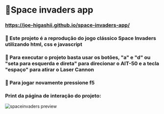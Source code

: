 # 👾Space invaders app

### https://joe-higashii.github.io/space-invaders-app/

### 🔶 Este projeto é a reprodução do jogo clássico Space Invaders utilizando html, css e javascript

### 🔶 Para executar o projeto basta usar os botões, "a" e "d" ou "seta para esquerda e direta" para direcionar o AIT-50 e a tecla "espaço" para atirar o Laser Cannon

### 🔷 Para jogar novamente pressione f5

### Print da página de interação do projeto:
![spaceinvaders preview](https://github.com/joe-higashii/space-invaders-app/assets/129689531/9f6b0653-9b84-40ce-9c82-40853fe4dfae)
